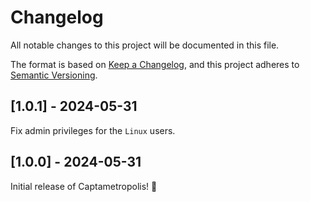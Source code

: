 # Changelog

All notable changes to this project will be documented in this file.

The format is based on [Keep a Changelog](https://keepachangelog.com/en/1.1.0/),
and this project adheres to [Semantic Versioning](https://semver.org/spec/v2.0.0.html).

## [1.0.1] - 2024-05-31

Fix admin privileges for the `Linux` users.

## [1.0.0] - 2024-05-31

Initial release of Captametropolis! 🎉